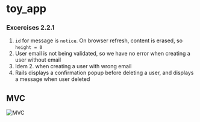 # toy_app

### Excercises 2.2.1
1. `id` for message is `notice`. On browser refresh, content is erased, so `height = 0`
2. User email is not being validated, so we have no error when creating a user without email
3. Idem 2. when creating a user with wrong email
4. Rails displays a confirmation popup before deleting a user, and displays a message when user deleted

## MVC
![MVC](https://softcover.s3.amazonaws.com/636/ruby_on_rails_tutorial_4th_edition/images/figures/mvc_detailed.png)